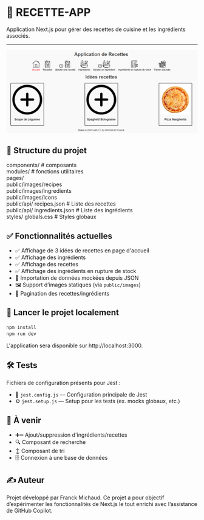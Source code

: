 # 🍲 RECETTE-APP

Application Next.js pour gérer des recettes de cuisine et les ingrédients associés.

---

![image](public\images\capture.png)

## 📁 Structure du projet

components/ # composants  
modules/ # fonctions utilitaires  
pages/  
public/images/recipes  
public/images/ingredients  
public/images/icons  
public/api/ recipes.json # Liste des recettes  
public/api/ ingredients.json # Liste des ingrédients  
styles/ globals.css # Styles globaux

## ✅ Fonctionnalités actuelles

- ✅ Affichage de 3 idées de recettes en page d'accueil
- ✅ Affichage des ingrédients
- ✅ Affichage des recettes
- ✅ Affichage des ingrédients en rupture de stock
- 📁 Importation de données mockées depuis JSON
- 🖼️ Support d’images statiques (via `public/images`)
- 📄 Pagination des recettes/ingrédients

## 🚀 Lancer le projet localement

```bash
npm install
npm run dev
```

L'application sera disponible sur http://localhost:3000.

## 🛠️ Tests

Fichiers de configuration présents pour Jest :

- 🧪 `jest.config.js` — Configuration principale de Jest
- ⚙️ `jest.setup.js` — Setup pour les tests (ex. mocks globaux, etc.)

## 🧠 À venir

- ➕➖ Ajout/suppression d'ingrédients/recettes
- 🔍 Composant de recherche
- ↕️ Composant de tri
- 🗄️ Connexion à une base de données

## ✍️ Auteur

Projet développé par Franck Michaud.
Ce projet a pour objectif d’expérimenter les fonctionnalités de Next.js le tout enrichi avec l’assistance de GitHub Copilot.
